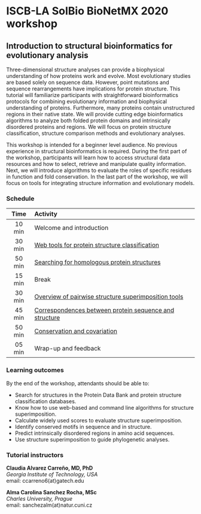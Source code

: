 # ISCB-LA SoIBio BioNetMX 2020 workshop

##  Introduction to structural bioinformatics for evolutionary analysis
Three-dimensional structure analyses can provide a biophysical understanding of how proteins work and evolve. Most evolutionary studies are based solely on sequence data. However, point mutations and sequence rearrangements have implications for protein structure. This tutorial will familiarize participants with straightforward bioinformatics protocols for combining evolutionary information and biophysical understanding of proteins. Furthermore, many proteins contain unstructured regions in their native state. We will provide cutting edge bioinformatics algorithms to analyze both folded protein domains and intrinsically disordered proteins and regions. We will focus on protein structure classification, structure comparison methods and evolutionary analyses.  

This workshop is intended for a beginner level audience. No previous experience in structural bioinformatics is required. During the first part of the workshop, participants will learn how to access structural data resources and how to select, retrieve and manipulate quality information. Next, we will introduce algorithms to evaluate the roles of specific residues in function and fold conservation. In the last part of the workshop, we will focus on tools for integrating structure information and evolutionary models.

### Schedule

| Time   | Activity |
| :-----------: | :-----|
| 10 min | Welcome and introduction |
| 30 min | [Web tools for protein structure classification](https://github.com/Claualvarez/ECCB2020/blob/master/Introduction.md) |
| 50 min | [Searching for homologous protein structures](https://github.com/Claualvarez/ECCB2020/blob/master/Searching.md) |
| 15 min | Break |
| 30 min | [Overview of pairwise structure superimposition tools](https://github.com/Claualvarez/ECCB2020/blob/master/Superimposition.md) |
| 45 min | [Correspondences between protein sequence and structure](https://github.com/Claualvarez/ECCB2020/blob/master/Sequence-structure.md) |
| 50 min | [Conservation and covariation](https://github.com/Claualvarez/ECCB2020/blob/master/Conservation_and_covariation.md) |
| 05 min | Wrap-up and feedback | 

 
### Learning outcomes
By the end of the workshop, attendants should be able to:
- Search for structures in the Protein Data Bank and protein structure classification databases.
- Know how to use web-based and command line algorithms for structure superimposition.
- Calculate widely used scores to evaluate structure superimposition.
- Identify conserved motifs in sequence and in structure.
- Predict intrinsically disordered regions in amino acid sequences.
- Use structure superimposition to guide phylogenetic analyses.

### Tutorial instructors
**Claudia Alvarez Carreño, MD, PhD** \
*Georgia Institute of Technology, USA*\
email: ccarreno6(at)gatech.edu	

**Alma Carolina Sanchez Rocha, MSc** \
*Charles University, Prague*\
email: sanchezalm(at)natur.cuni.cz

